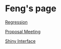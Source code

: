 # Feng's page 

[Regression](http://rnorm.me/regression.html)	
 
[Proposal Meeting](http://rnorm.me/slides.html)	

[Shiny Interface](https://fengji.shinyapps.io/thesis/)
